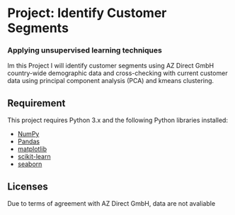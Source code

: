 # Project: Identify Customer Segments

### Applying unsupervised learning techniques

Im this Project I will identify customer segments using AZ Direct GmbH country-wide demographic data and cross-checking with current customer data using principal component analysis (PCA) and kmeans clustering.

## Requirement
This project requires Python 3.x and the following Python libraries installed:

- [NumPy](http://www.numpy.org/)
- [Pandas](http://pandas.pydata.org)
- [matplotlib](http://matplotlib.org/)
- [scikit-learn](http://scikit-learn.org/stable/)
- [seaborn](https://seaborn.pydata.org/)

## Licenses
Due to terms of agreement with AZ Direct GmbH, data are not avaliable
